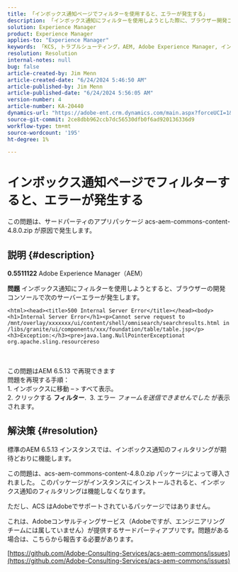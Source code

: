 ```yaml
---
title: 「インボックス通知ページでフィルターを使用すると、エラーが発生する」
description: 「インボックス通知にフィルターを使用しようとした際に、ブラウザー開発コンソールでフィルターエラーを修正する方法を説明します。」
solution: Experience Manager
product: Experience Manager
applies-to: "Experience Manager"
keywords: 「KCS, トラブルシューティング，AEM, Adobe Experience Manager, インボックス通知ページのフィルター，エラー，acs-aem-commons-content-4.8.0.zip」
resolution: Resolution
internal-notes: null
bug: false
article-created-by: Jim Menn
article-created-date: "6/24/2024 5:46:50 AM"
article-published-by: Jim Menn
article-published-date: "6/24/2024 5:56:05 AM"
version-number: 4
article-number: KA-20440
dynamics-url: "https://adobe-ent.crm.dynamics.com/main.aspx?forceUCI=1&pagetype=entityrecord&etn=knowledgearticle&id=5e4eae23-ed31-ef11-8409-000d3a5a67ba"
source-git-commit: 2ce8dbb962ccb7dc56530dfb0f6ad920136336d9
workflow-type: tm+mt
source-wordcount: '195'
ht-degree: 1%

---
```


# インボックス通知ページでフィルターすると、エラーが発生する


この問題は、サードパーティのアプリパッケージ acs-aem-commons-content-4.8.0.zip が原因で発生します。

## 説明 {#description}


<b>0.5511122</b>
Adobe Experience Manager（AEM）

<b>問題</b>
インボックス通知にフィルターを使用しようとすると、ブラウザーの開発コンソールで次のサーバーエラーが発生します。


```
<html><head><title>500 Internal Server Error</title></head><body><h1>Internal Server Error</h1><p>Cannot serve request to /mnt/overlay/xxxxxxx/ui/content/shell/omnisearch/searchresults.html in /libs/granite/ui/components/xxx/foundation/table/table.jsp</p><h3>Exception:</h3><pre>java.lang.NullPointerExceptionat org.apache.sling.resourcereso
```

<br> <br>この問題はAEM 6.5.13 で再現できます<br>問題を再現する手順：<br>1. インボックスに移動 – `>`  すべて表示。<br>2. クリックする <b>フィルター</b>. 
3. エラー *フォームを送信できませんでした* が表示されます。

## 解決策 {#resolution}


標準のAEM 6.5.13 インスタンスでは、インボックス通知のフィルタリングが期待どおりに機能します。

この問題は、acs-aem-commons-content-4.8.0.zip パッケージによって導入されました。 このパッケージがインスタンスにインストールされると、インボックス通知のフィルタリングは機能しなくなります。

ただし、ACS はAdobeでサポートされているパッケージではありません。

これは、Adobeコンサルティングサービス（Adobeですが、エンジニアリングチームには属していません）が提供するサードパーティアプリです。問題がある場合は、こちらから報告する必要があります。

[https://github.com/Adobe-Consulting-Services/acs-aem-commons/issues](https://github.com/Adobe-Consulting-Services/acs-aem-commons/issues)
